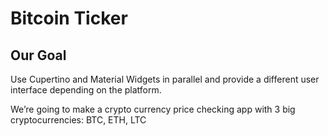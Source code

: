 

# Bitcoin Ticker 

## Our Goal

Use Cupertino and Material Widgets in parallel and provide a different user interface depending on the platform.


We’re going to make a crypto currency price checking app with 3 big cryptocurrencies: BTC, ETH, LTC
